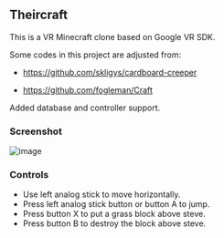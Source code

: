 ## Theircraft
This is a VR Minecraft clone based on Google VR SDK.

Some codes in this project are adjusted from:

- https://github.com/skligys/cardboard-creeper

- https://github.com/fogleman/Craft

Added database and controller support.

### Screenshot
![image](https://github.com/wetstreet/Theircraft/blob/master/Screenshot.png)

### Controls
- Use left analog stick to move horizontally.
- Press left analog stick button or button A to jump.
- Press button X to put a grass block above steve.
- Press button B to destroy the block above steve.
